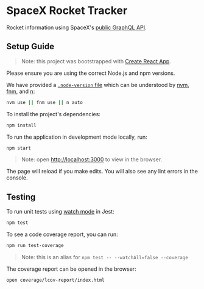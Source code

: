 # SpaceX Rocket Tracker

Rocket information using SpaceX's [public GraphQL API](https://studio.apollographql.com/public/SpaceX-pxxbxen/home?variant=current).

## Setup Guide

> Note: this project was bootstrapped with [Create React App](https://github.com/facebook/create-react-app).

Please ensure you are using the correct Node.js and npm versions.

We have provided a [`.node-version` file](https://github.com/shadowspawn/node-version-usage)
which can be understood by [nvm](https://github.com/nvm-sh/nvm),
[fnm](https://github.com/Schniz/fnm), and [n](https://github.com/tj/n):

```zsh
nvm use || fnm use || n auto
```

To install the project's dependencies:

```zsh
npm install
```

To run the application in development mode locally, run:

```zsh
npm start
```

> Note: open [http://localhost:3000](http://localhost:3000) to view in the browser.

The page will reload if you make edits.
You will also see any lint errors in the console.

## Testing

To run unit tests using [watch mode](https://jestjs.io/blog/2017/02/21/jest-19-immersive-watch-mode-test-platform-improvements) in Jest:

```zsh
npm test
```

To see a code coverage report, you can run:

```zsh
npm run test-coverage
```

> Note: this is an alias for `npm test -- --watchAll=false --coverage`

The coverage report can be opened in the browser:

```zsh
open coverage/lcov-report/index.html
```
